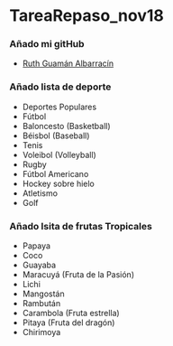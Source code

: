 # TareaRepaso_nov18

### Añado mi gitHub

- [Ruth Guamán Albarracín](https://github.com/RuthG27)

### Añado lista de deporte

- Deportes Populares
- Fútbol
- Baloncesto (Basketball)
- Béisbol (Baseball)
- Tenis
- Voleibol (Volleyball)
- Rugby
- Fútbol Americano
- Hockey sobre hielo
- Atletismo
- Golf

### Añado lsita de frutas Tropicales

- Papaya
- Coco
- Guayaba
- Maracuyá (Fruta de la Pasión)
- Lichi
- Mangostán
- Rambután
- Carambola (Fruta estrella)
- Pitaya (Fruta del dragón)
- Chirimoya
